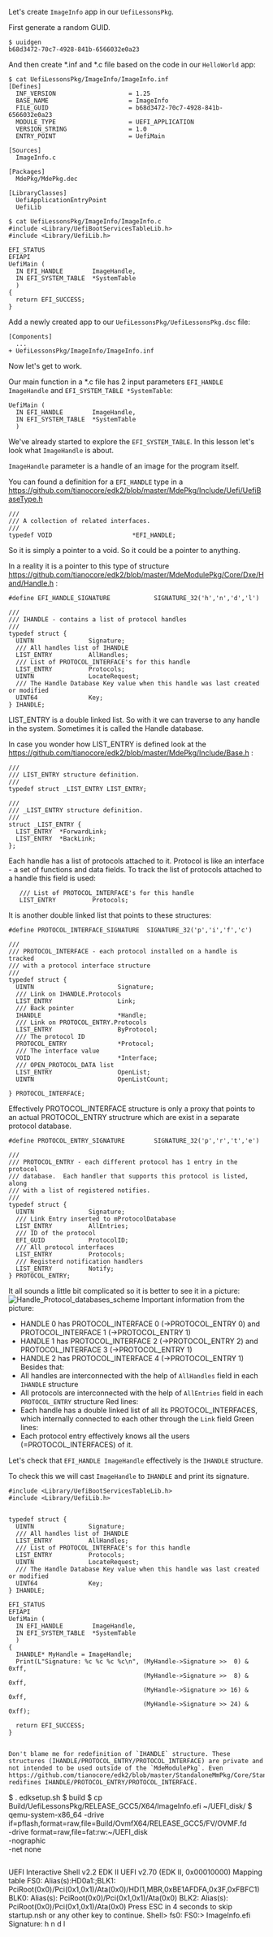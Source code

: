 Let's create `ImageInfo` app in our `UefiLessonsPkg`.

First generate a random GUID.
```
$ uuidgen
b68d3472-70c7-4928-841b-6566032e0a23
```

And then create *.inf and *.c file based on the code in our `HelloWorld` app:
```
$ cat UefiLessonsPkg/ImageInfo/ImageInfo.inf
[Defines]
  INF_VERSION                    = 1.25
  BASE_NAME                      = ImageInfo
  FILE_GUID                      = b68d3472-70c7-4928-841b-6566032e0a23
  MODULE_TYPE                    = UEFI_APPLICATION
  VERSION_STRING                 = 1.0
  ENTRY_POINT                    = UefiMain

[Sources]
  ImageInfo.c

[Packages]
  MdePkg/MdePkg.dec

[LibraryClasses]
  UefiApplicationEntryPoint
  UefiLib
```
```
$ cat UefiLessonsPkg/ImageInfo/ImageInfo.c
#include <Library/UefiBootServicesTableLib.h>
#include <Library/UefiLib.h>

EFI_STATUS
EFIAPI
UefiMain (
  IN EFI_HANDLE        ImageHandle,
  IN EFI_SYSTEM_TABLE  *SystemTable
  )
{
  return EFI_SUCCESS;
}
```
Add a newly created app to our `UefiLessonsPkg/UefiLessonsPkg.dsc` file:
```
[Components]
  ...
+ UefiLessonsPkg/ImageInfo/ImageInfo.inf
```

Now let's get to work.

Our main function in a *.c file has 2 input parameters `EFI_HANDLE ImageHandle` and `EFI_SYSTEM_TABLE *SystemTable`:
```
UefiMain (
  IN EFI_HANDLE        ImageHandle,
  IN EFI_SYSTEM_TABLE  *SystemTable
  )
```
We've already started to explore the `EFI_SYSTEM_TABLE`. In this lesson let's look what `ImageHandle` is about.

`ImageHandle` parameter is a handle of an image for the program itself.

You can found a definition for a `EFI_HANDLE` type in a https://github.com/tianocore/edk2/blob/master/MdePkg/Include/Uefi/UefiBaseType.h
```
///
/// A collection of related interfaces.
///
typedef VOID                      *EFI_HANDLE;
```
So it is simply a pointer to a void. So it could be a pointer to anything.

In a reality it is a pointer to this type of structure https://github.com/tianocore/edk2/blob/master/MdeModulePkg/Core/Dxe/Hand/Handle.h :
```
#define EFI_HANDLE_SIGNATURE            SIGNATURE_32('h','n','d','l')

///
/// IHANDLE - contains a list of protocol handles
///
typedef struct {
  UINTN               Signature;
  /// All handles list of IHANDLE
  LIST_ENTRY          AllHandles;
  /// List of PROTOCOL_INTERFACE's for this handle
  LIST_ENTRY          Protocols;
  UINTN               LocateRequest;
  /// The Handle Database Key value when this handle was last created or modified
  UINT64              Key;
} IHANDLE;
```
LIST_ENTRY is a double linked list. So with it we can traverse to any handle in the system. Sometimes it is called the Handle database.

In case you wonder how LIST_ENTRY is defined look at the https://github.com/tianocore/edk2/blob/master/MdePkg/Include/Base.h :
```
///
/// LIST_ENTRY structure definition.
///
typedef struct _LIST_ENTRY LIST_ENTRY;

///
/// _LIST_ENTRY structure definition.
///
struct _LIST_ENTRY {
  LIST_ENTRY  *ForwardLink;
  LIST_ENTRY  *BackLink;
};
```
Each handle has a list of protocols attached to it. Protocol is like an interface - a set of functions and data fields. To track the list of protocols attached to a handle this field is used:
```
   /// List of PROTOCOL_INTERFACE's for this handle
   LIST_ENTRY          Protocols;
```
It is another double linked list that points to these structures:
```
#define PROTOCOL_INTERFACE_SIGNATURE  SIGNATURE_32('p','i','f','c')

///
/// PROTOCOL_INTERFACE - each protocol installed on a handle is tracked
/// with a protocol interface structure
///
typedef struct {
  UINTN                       Signature;
  /// Link on IHANDLE.Protocols
  LIST_ENTRY                  Link;
  /// Back pointer
  IHANDLE                     *Handle;
  /// Link on PROTOCOL_ENTRY.Protocols
  LIST_ENTRY                  ByProtocol;
  /// The protocol ID
  PROTOCOL_ENTRY              *Protocol;
  /// The interface value
  VOID                        *Interface;
  /// OPEN_PROTOCOL_DATA list
  LIST_ENTRY                  OpenList;
  UINTN                       OpenListCount;

} PROTOCOL_INTERFACE;
```

Effectively PROTOCOL_INTERFACE structure is only a proxy that points to an actual PROTOCOL_ENTRY structrure which are exist in a separate protocol database.
```
#define PROTOCOL_ENTRY_SIGNATURE        SIGNATURE_32('p','r','t','e')

///
/// PROTOCOL_ENTRY - each different protocol has 1 entry in the protocol
/// database.  Each handler that supports this protocol is listed, along
/// with a list of registered notifies.
///
typedef struct {
  UINTN               Signature;
  /// Link Entry inserted to mProtocolDatabase
  LIST_ENTRY          AllEntries;
  /// ID of the protocol
  EFI_GUID            ProtocolID;
  /// All protocol interfaces
  LIST_ENTRY          Protocols;
  /// Registerd notification handlers
  LIST_ENTRY          Notify;
} PROTOCOL_ENTRY;
```
It all sounds a little bit complicated so it is better to see it in a picture:
![Handle_Protocol_databases_scheme](Handle_Protocol_databases_scheme.jpg?raw=true "Handle/Protocol databases scheme")
Important information from the picture:
- HANDLE 0 has PROTOCOL_INTERFACE 0 (->PROTOCOL_ENTRY 0) and PROTOCOL_INTERFACE 1 (->PROTOCOL_ENTRY 1)
- HANDLE 1 has PROTOCOL_INTERFACE 2 (->PROTOCOL_ENTRY 2) and PROTOCOL_INTERFACE 3 (->PROTOCOL_ENTRY 1)
- HANDLE 2 has PROTOCOL_INTERFACE 4 (->PROTOCOL_ENTRY 1)
Besides that:
- All handles are interconnected with the help of `AllHandles` field in each `IHANDLE` structure
- All protocols are interconnected with the help of `AllEntries` field in each `PROTOCOL_ENTRY` structure
Red lines:
- Each handle has a double linked list of all its PROTOCOL_INTERFACES, which internally connected to each other through the `Link` field
Green lines:
- Each protocol entry effectively knows all the users (=PROTOCOL_INTERFACES) of it.

Let's check that `EFI_HANDLE ImageHandle` effectively is the `IHANDLE` structure.

To check this we will cast `ImageHandle` to `IHANDLE` and print its signature.

```
#include <Library/UefiBootServicesTableLib.h>
#include <Library/UefiLib.h>


typedef struct {
  UINTN               Signature;
  /// All handles list of IHANDLE
  LIST_ENTRY          AllHandles;
  /// List of PROTOCOL_INTERFACE's for this handle
  LIST_ENTRY          Protocols;
  UINTN               LocateRequest;
  /// The Handle Database Key value when this handle was last created or modified
  UINT64              Key;
} IHANDLE;

EFI_STATUS
EFIAPI
UefiMain (
  IN EFI_HANDLE        ImageHandle,
  IN EFI_SYSTEM_TABLE  *SystemTable
  )
{
  IHANDLE* MyHandle = ImageHandle;
  Print(L"Signature: %c %c %c %c\n", (MyHandle->Signature >>  0) & 0xff,
                                     (MyHandle->Signature >>  8) & 0xff,
                                     (MyHandle->Signature >> 16) & 0xff,
                                     (MyHandle->Signature >> 24) & 0xff);

  return EFI_SUCCESS;
}


Don't blame me for redefinition of `IHANDLE` structure. These structures (IHANDLE/PROTOCOL_ENTRY/PROTOCOL_INTERFACE) are private and not intended to be used outside of the `MdeModulePkg`. Even https://github.com/tianocore/edk2/blob/master/StandaloneMmPkg/Core/StandaloneMmCore.h redifines IHANDLE/PROTOCOL_ENTRY/PROTOCOL_INTERFACE.

```
$ . edksetup.sh
$ build
$ cp Build/UefiLessonsPkg/RELEASE_GCC5/X64/ImageInfo.efi ~/UEFI_disk/
$ qemu-system-x86_64 -drive if=pflash,format=raw,file=Build/OvmfX64/RELEASE_GCC5/FV/OVMF.fd \
                     -drive format=raw,file=fat:rw:~/UEFI_disk \
                     -nographic \
                     -net none
```

```
UEFI Interactive Shell v2.2
EDK II
UEFI v2.70 (EDK II, 0x00010000)
Mapping table
      FS0: Alias(s):HD0a1:;BLK1:
          PciRoot(0x0)/Pci(0x1,0x1)/Ata(0x0)/HD(1,MBR,0xBE1AFDFA,0x3F,0xFBFC1)
     BLK0: Alias(s):
          PciRoot(0x0)/Pci(0x1,0x1)/Ata(0x0)
     BLK2: Alias(s):
          PciRoot(0x0)/Pci(0x1,0x1)/Ata(0x0)
Press ESC in 4 seconds to skip startup.nsh or any other key to continue.
Shell> fs0:
FS0:\> ImageInfo.efi
Signature: h n d l
```



